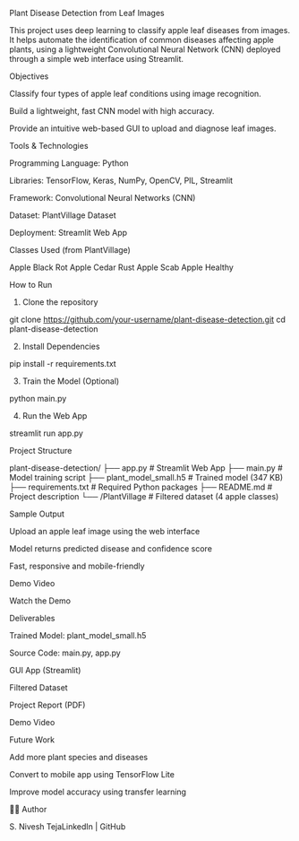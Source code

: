 Plant Disease Detection from Leaf Images

This project uses deep learning to classify apple leaf diseases from images. It helps automate the identification of common diseases affecting apple plants, using a lightweight Convolutional Neural Network (CNN) deployed through a simple web interface using Streamlit.

Objectives

Classify four types of apple leaf conditions using image recognition.

Build a lightweight, fast CNN model with high accuracy.

Provide an intuitive web-based GUI to upload and diagnose leaf images.

 Tools & Technologies

Programming Language: Python

Libraries: TensorFlow, Keras, NumPy, OpenCV, PIL, Streamlit

Framework: Convolutional Neural Networks (CNN)

Dataset: PlantVillage Dataset

Deployment: Streamlit Web App

 Classes Used (from PlantVillage)

Apple Black Rot
Apple Cedar Rust
Apple Scab
Apple Healthy

 How to Run

1. Clone the repository

git clone https://github.com/your-username/plant-disease-detection.git
cd plant-disease-detection

2. Install Dependencies

pip install -r requirements.txt

3. Train the Model (Optional)

python main.py

4. Run the Web App

streamlit run app.py

Project Structure

plant-disease-detection/
├── app.py                # Streamlit Web App
├── main.py               # Model training script
├── plant_model_small.h5  # Trained model (347 KB)
├── requirements.txt      # Required Python packages
├── README.md             # Project description
└── /PlantVillage         # Filtered dataset (4 apple classes)

 Sample Output

Upload an apple leaf image using the web interface

Model returns predicted disease and confidence score

Fast, responsive and mobile-friendly

Demo Video

 Watch the Demo

Deliverables

 Trained Model: plant_model_small.h5

 Source Code: main.py, app.py

 GUI App (Streamlit)

Filtered Dataset

 Project Report (PDF)

 Demo Video

 Future Work

Add more plant species and diseases

Convert to mobile app using TensorFlow Lite

Improve model accuracy using transfer learning

🙋‍♂️ Author

S. Nivesh TejaLinkedIn | GitHub


